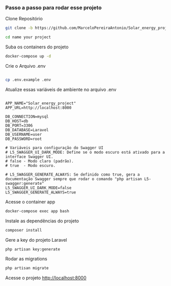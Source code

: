
### Passo a passo para rodar esse projeto
Clone Repositório
```sh
git clone -b https://github.com/MarceloPereiraAntonio/Solar_energy_project.git
```
```sh
cd name your project
```

Suba os containers do projeto
```sh
docker-compose up -d
```
Crie o Arquivo .env
```sh

cp .env.example .env
```
Atualize essas variáveis de ambiente no arquivo .env
```dosini

APP_NAME="Solar_energy_project"
APP_URL=http://localhost:8000

DB_CONNECTION=mysql
DB_HOST=db
DB_PORT=3306
DB_DATABASE=Laravel
DB_USERNAME=user
DB_PASSWORD=root

# Variáveis para configuração do Swagger UI
# L5_SWAGGER_UI_DARK_MODE: Define se o modo escuro está ativado para a interface Swagger UI. 
# false - Modo claro (padrão).
# true  - Modo escuro.

# L5_SWAGGER_GENERATE_ALWAYS: Se definido como true, gera a documentação Swagger sempre que rodar o comando "php artisan L5-swagger:generate"
L5_SWAGGER_UI_DARK_MODE=false
L5_SWAGGER_GENERATE_ALWAYS=true
```
Acesse o container app
```sh
docker-compose exec app bash
```


Instale as dependências do projeto
```sh
composer install
```

Gere a key do projeto Laravel
```sh
php artisan key:generate
```

Rodar as migrations
```sh
php artisan migrate
```

Acesse o projeto
[http://localhost:8000](http://localhost:8000)
